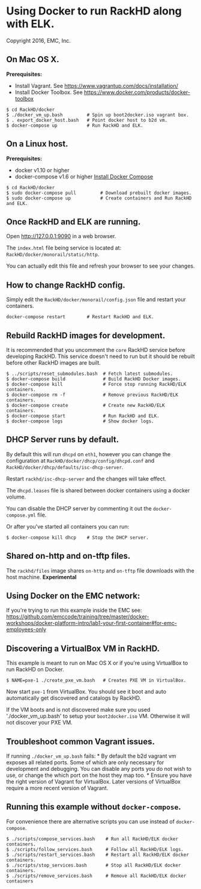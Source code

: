 # Using Docker to run RackHD along with ELK.

Copyright 2016, EMC, Inc.

## On Mac OS X.

**Prerequisites:**
  * Install Vagrant. See https://www.vagrantup.com/docs/installation/
  * Install Docker Toolbox. See https://www.docker.com/products/docker-toolbox

```
$ cd RackHD/docker
$ ./docker_vm_up.bash         # Spin up boot2docker.iso vagrant box.
$ . export_docker_host.bash   # Point docker host to b2d vm.
$ docker-compose up           # Run RackHD and ELK.
```

## On a Linux host.


**Prerequisites:**
  * docker v1.10 or higher
  * docker-compose v1.6 or higher [Install Docker Compose](https://docs.docker.com/compose/install/)

```
$ cd RackHD/docker
$ sudo docker-compose pull         # Download prebuilt docker images.
$ sudo docker-compose up           # Create containers and Run RackHD and ELK.
```

## Once RackHD and ELK are running.

Open http://127.0.0.1:9090 in a web browser.

The `index.html` file being service is located at: `RackHD/docker/monorail/static/http`.

You can actually edit this file and refresh your browser to see your changes.

## How to change RackHD config.

Simply edit the `RackHD/docker/monorail/config.json` file and restart your containers.

```
docker-compose restart        # Restart RackHD and ELK.
```

## Rebuild RackHD images for development.

It is recommended that you uncomment the `core` RackHD service before developing RackHD. This service doesn't need to run but it should be rebuilt before other RackHD images are built.

```
$ ../scripts/reset_submodules.bash  # Fetch latest submodules.
$ docker-compose build              # Build RackHD Docker images.
$ docker-compose kill               # Force stop running RackHD/ELK containers.
$ docker-compose rm -f              # Remove previous RackHD/ELK containers.
$ docker-compose create             # Create new RackHD/ELK containers.
$ docker-compose start              # Run RackHD and ELK.
$ docker-compose logs               # Show docker logs.
```

## DHCP Server runs by default.

By default this will run `dhcpd` on `eth1`, however you can change the configuration at `RackHD/docker/dhcp/config/dhcpd.conf` and `RackHD/docker/dhcp/defaults/isc-dhcp-server`.

Restart `rackhd/isc-dhcp-server` and the changes will take effect.

The `dhcpd.leases` file is shared between docker containers using a docker volume.

You can disable the DHCP server by commenting it out the `docker-compose.yml` file.

Or after you've started all containers you can run:

```
$ docker-compose kill dhcp    # Stop the DHCP server.
```

## Shared on-http and on-tftp files.

The `rackhd/files` image shares `on-http` and `on-tftp` file downloads with the host machine. **Experimental**

## Using Docker on the EMC network:
If you're trying to run this example inside the EMC see:
https://github.com/emccode/training/tree/master/docker-workshops/docker-platform-intro/lab1-your-first-container#for-emc-employees-only

## Discovering a VirtualBox VM in RackHD.

This example is meant to run on Mac OS X or if you're using VirtualBox to run RackHD on Docker.

```
$ NAME=pxe-1 ./create_pxe_vm.bash   # Creates PXE VM in VirtualBox.
```

Now start `pxe-1` from VirtualBox. You should see it boot and auto automatically get discovered and catalogs by RackHD.

If the VM boots and is not discovered make sure you used './docker_vm_up.bash' to setup your `boot2docker.iso` VM. Otherwise it will not discover your PXE VM.

## Troubleshoot common Vagrant issues.
  If running `./docker_vm_up.bash` fails:
    * By default the b2d vagrant vm exposes all related ports. Some of which are only necessary for development and debugging. You can disable any ports you do not wish to use, or change the which port on the host they map too.
    * Ensure you have the right version of Vagrant for VirtualBox. Later versions of VirtualBox require a more recent version of Vagrant.

## Running this example without `docker-compose`.

For convenience there are alternative scripts you can use instead of `docker-compose`.

```
$ ./scripts/compose_services.bash    # Run all RackHD/ELK docker containers.
$ ./scripts/follow_services.bash     # Follow all RackHD/ELK logs.
$ ./scripts/restart_services.bash    # Restart all RackHD/ELK docker containers.
$ ./scripts/stop_services.bash       # Stop all RackHD/ELK docker containers.
$ ./scripts/remove_services.bash     # Remove all RackHD/ELK docker containers
```
